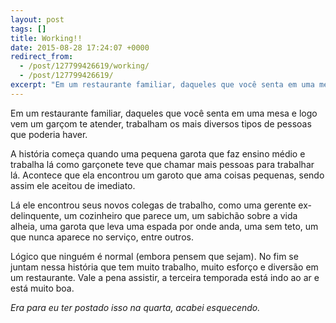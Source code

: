 ```yaml
---
layout: post
tags: []
title: Working!!
date: 2015-08-28 17:24:07 +0000
redirect_from:
  - /post/127799426619/working/
  - /post/127799426619/
excerpt: "Em um restaurante familiar, daqueles que você senta em uma mesa e logo vem um garçom te atender, trabalham os mais diversos tipos de pessoas que poderia haver."
---
```


Em um restaurante familiar, daqueles que você senta em uma mesa e logo
vem um garçom te atender, trabalham os mais diversos tipos de pessoas
que poderia haver.

A história começa quando uma pequena garota que faz ensino médio e
trabalha lá como garçonete teve que chamar mais pessoas para trabalhar
lá. Acontece que ela encontrou um garoto que ama coisas pequenas, sendo
assim ele aceitou de imediato.

Lá ele encontrou seus novos colegas de trabalho, como uma gerente
ex-delinquente, um cozinheiro que parece um, um sabichão sobre a vida
alheia, uma garota que leva uma espada por onde anda, uma sem teto, um
que nunca aparece no serviço, entre outros.

Lógico que ninguém é normal (embora pensem que sejam). No fim se juntam
nessa história que tem muito trabalho, muito esforço e diversão em um
restaurante. Vale a pena assistir, a terceira temporada está indo ao ar
e está muito boa.

*Era para eu ter postado isso na quarta, acabei esquecendo.*


